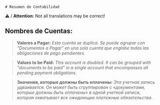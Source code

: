 	# Resumen de Contabilidad

⚠️ / **Attention:** Not all translations may be correct!

## Nombres de Cuentas:
>**Valores a Pagar:** *Esta cuenta se duplica. Se puede agrupar con "Documentos a Pagar" en una sola cuenta que englobe todas las obligaciones de pago pendientes.*

>**Values ​​to be Paid:** *This account is doubled. It can be grouped with "documents to be paid" in a single account that encompasses all pending payment obligations.*

>**Значения, которые должны быть оплачены:** *Эта учетная запись удваивается. Он может быть сгруппирован с «документами, которые должны быть оплачены» в одной учетной записи, которая охватывает все ожидающие платежные обязательства.*
